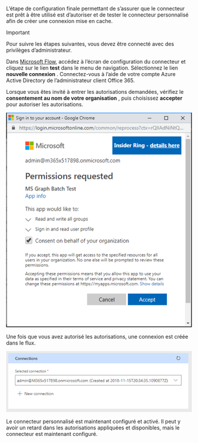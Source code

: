 <!-- markdownlint-disable MD002 MD041 -->

L’étape de configuration finale permettant de s’assurer que le connecteur est prêt à être utilisé est d’autoriser et de tester le connecteur personnalisé afin de créer une connexion mise en cache.

> [!IMPORTANT]
> Pour suivre les étapes suivantes, vous devez être connecté avec des privilèges d’administrateur.

Dans [Microsoft Flow](https://flow.microsoft.com), accédez à l’écran de configuration du connecteur et cliquez sur le lien **test** dans le menu de navigation. Sélectionnez le lien **nouvelle connexion** . Connectez-vous à l’aide de votre compte Azure Active Directory de l’administrateur client Office 365.

Lorsque vous êtes invité à entrer les autorisations demandées, vérifiez le **consentement au nom de votre organisation** , puis choisissez **accepter** pour autoriser les autorisations.

![Capture d’écran de l’invite d’autorisation](./images/flow-conn8.png)

Une fois que vous avez autorisé les autorisations, une connexion est créée dans le flux.

![Capture d’écran de la connexion créée dans Microsoft Flow](./images/flow-conn9.png)

Le connecteur personnalisé est maintenant configuré et activé. Il peut y avoir un retard dans les autorisations appliquées et disponibles, mais le connecteur est maintenant configuré.